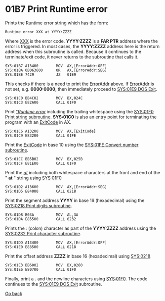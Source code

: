 # 01B7 Print Runtime error

Prints the Runtime error string which has the form:
```
Runtime error XXX at YYYY:ZZZZ
```

Where [XXX](ERROR-CODES.md) is the error code. **YYYY:ZZZZ** is a **FAR PTR** address where the error is triggered. In most cases, the **YYYY:ZZZZ** address here is the return address when this subroutine is called. Because it continues to the terminate/exit code, it never returns to the subroutine that calls it.

```
SYS:01B7 A13400        MOV	AX,[ErrorAddr:OFF]
SYS:01BA 0B063600      OR	AX,[ErrorAddr:SEG]
SYS:01BE 7429          JZ	01E9
```

This checks if there is a need to print the [ErrorAddr](DATA.md) above. If [ErrorAddr](DATA.md) is not set, e.g. **0000:0000**, then immediately proceed to [SYS:01E9 DOS Exit](01E9-DOS-EXIT.md).

```
SYS:01C0 BB4C02        MOV	BX,024C
SYS:01C3 E82A00        CALL	01F0
```

Print ["*Runtime error*](024C-STRING-RUNTIME-ERR.md) including the trailing whitespace using the [SYS:01F0 Print string subroutine](01F0-PRINT-STRING.md). **SYS:01C0** is also an entry point for terminating the program with an [ExitCode](DATA.md) in AX.


```
SYS:01C6 A13200        MOV	AX,[ExitCode]
SYS:01C9 E83200        CALL	01FE
```

Print the [ExitCode](DATA.md) in base 10 using the [SYS:01FE Convert number subroutine](1FE-CONVERT-NUMBER.md).

```
SYS:01CC BB5B02        MOV	BX,025B
SYS:01CF E81E00        CALL	01F0
```

Print the [*at*](024C-STRING-RUNTIME-ERR.md) including both whitespace characters at the front and end of the " **at** " string using [SYS:01F0](01F0-PRINT-STRING.md)

```
SYS:01D2 A13600        MOV	AX,[ErrorAddr:SEG]
SYS:01D5 E84000        CALL	0218
```

Print the segment address **YYYY** in base 16 (hexadecimal) using the [SYS:0218 Print digits subroutine](0218-PRINT-DIGITS.md).

```
SYS:01D8 B03A          MOV	AL,3A
SYS:01DA E85500        CALL	0232
```

Prints the *:* (colon) character as part of the **YYYY:ZZZZ** address using the [SYS:0232 Print character subroutine](0232-PRINT-CHAR.m).

```
SYS:01DD A13400        MOV	AX,[ErrorAddr:OFF]
SYS:01E0 E83500        CALL	0218
```

Print the offset address **ZZZZ** in base 16 (hexadecimal) using [SYS:0218](0218-PRINT-DIGITS.md).

```
SYS:01E3 BB6002        MOV	BX,0260
SYS:01E6 E80700        CALL	01F0
```

Finally, print a **.** and the newline characters using [SYS:01F0](01F0-PRINT-STRING.md). The code continues to the [SYS:01E9 DOS Exit](01E9-DOS-EXIT.md) subroutine.

[Go back](../README.md)